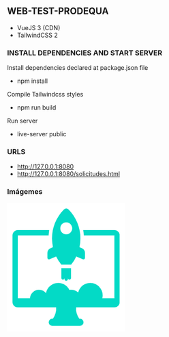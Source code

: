 ## WEB-TEST-PRODEQUA

- VueJS 3 (CDN)
- TailwindCSS 2

### INSTALL DEPENDENCIES AND START SERVER
Install dependencies declared at package.json file
- npm install

Compile Tailwindcss styles
- npm run build

Run server
- live-server public

### URLS
- http://127.0.0.1:8080
- http://127.0.0.1:8080/solicitudes.html

### Imágemes

![Primera imagen](https://github.com/HaroldEnrique/web-test-prodequa/blob/main/public/static/images/logo.png "a title")
